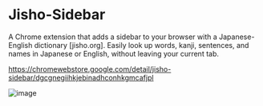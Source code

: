 # Jisho-Sidebar

A Chrome extension that adds a sidebar to your browser with a Japanese-English dictionary [jisho.org].
Easily look up words, kanji, sentences, and names in Japanese or English, without leaving your current tab.

https://chromewebstore.google.com/detail/jisho-sidebar/dgcgnegiihkjebinadhconhkgmcafjpl

![image](https://github.com/lmdah61/Jisho-Sidebar/assets/123673560/6d3945a2-6e3d-4a42-a0c7-1aa5b396afdd)

